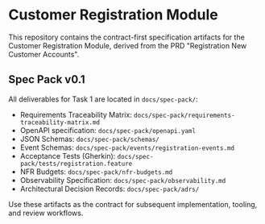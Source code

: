 # Customer Registration Module

This repository contains the contract-first specification artifacts for the
Customer Registration Module, derived from the PRD "Registration New Customer
Accounts".

## Spec Pack v0.1

All deliverables for Task 1 are located in `docs/spec-pack/`:

- Requirements Traceability Matrix: `docs/spec-pack/requirements-traceability-matrix.md`
- OpenAPI specification: `docs/spec-pack/openapi.yaml`
- JSON Schemas: `docs/spec-pack/schemas/`
- Event Schemas: `docs/spec-pack/events/registration-events.md`
- Acceptance Tests (Gherkin): `docs/spec-pack/tests/registration.feature`
- NFR Budgets: `docs/spec-pack/nfr-budgets.md`
- Observability Specification: `docs/spec-pack/observability.md`
- Architectural Decision Records: `docs/spec-pack/adrs/`

Use these artifacts as the contract for subsequent implementation, tooling, and
review workflows.
